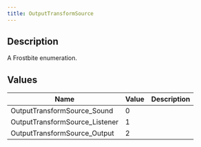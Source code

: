 ```yaml
---
title: OutputTransformSource
---
```

## Description

A Frostbite enumeration.

## Values

| Name                            | Value | Description |
| ------------------------------- | ----- | ----------- |
| OutputTransformSource\_Sound    | 0     |             |
| OutputTransformSource\_Listener | 1     |             |
| OutputTransformSource\_Output   | 2     |             |
